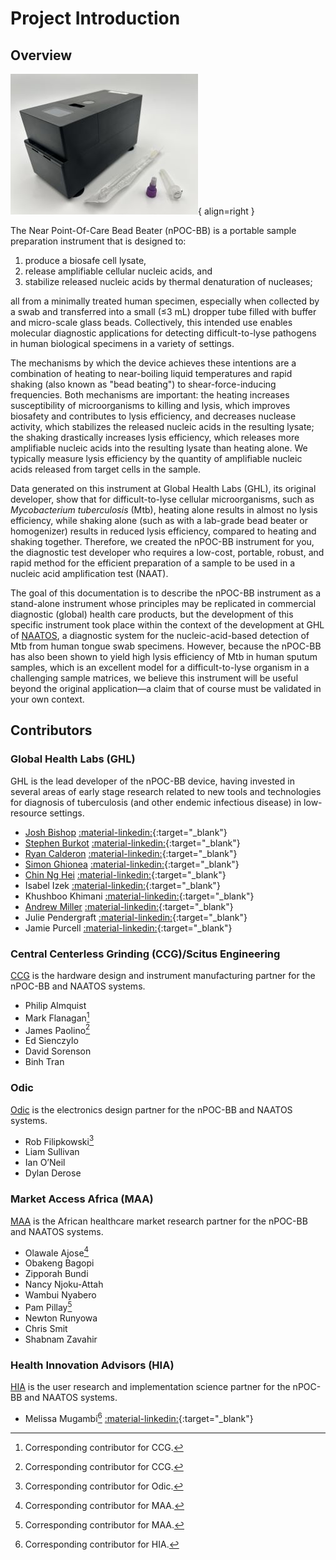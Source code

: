 # Project Introduction

## Overview

![nPOC-BB Gamma version](./img/gamma-09.jpg){ align=right }

The Near Point-Of-Care Bead Beater (nPOC-BB) is a portable sample preparation instrument that is designed to:

1. produce a biosafe cell lysate,
2. release amplifiable cellular nucleic acids, and
3. stabilize released nucleic acids by thermal denaturation of nucleases;

all from a minimally treated human specimen, especially when collected by a swab and transferred into a small (≤3 mL) dropper tube filled with buffer and micro-scale glass beads. Collectively, this intended use enables molecular diagnostic applications for detecting difficult-to-lyse pathogens in human biological specimens in a variety of settings.

The mechanisms by which the device achieves these intentions are a combination of heating to near-boiling liquid temperatures and rapid shaking (also known as "bead beating") to shear-force-inducing frequencies. Both mechanisms are important: the heating increases susceptibility of microorganisms to killing and lysis, which improves biosafety and contributes to lysis efficiency, and decreases nuclease activity, which stabilizes the released nucleic acids in the resulting lysate; the shaking drastically increases lysis efficiency, which releases more amplifiable nucleic acids into the resulting lysate than heating alone. We typically measure lysis efficiency by the quantity of amplifiable nucleic acids released from target cells in the sample.

Data generated on this instrument at Global Health Labs (GHL), its original developer, show that for difficult-to-lyse cellular microorganisms, such as *Mycobacterium tuberculosis* (Mtb), heating alone results in almost no lysis efficiency, while shaking alone (such as with a lab-grade bead beater or homogenizer) results in reduced lysis efficiency, compared to heating and shaking together. Therefore, we created the nPOC-BB instrument for you, the diagnostic test developer who requires a low-cost, portable, robust, and rapid method for the efficient preparation of a sample to be used in a nucleic acid amplification test (NAAT).

The goal of this documentation is to describe the nPOC-BB instrument as a stand-alone instrument whose principles may be replicated in commercial diagnostic (global) health care products, but the development of this specific instrument took place within the context of the development at GHL of [NAATOS][1], a diagnostic system for the nucleic-acid-based detection of Mtb from human tongue swab specimens. However, because the nPOC-BB has also been shown to yield high lysis efficiency of Mtb in human sputum samples, which is an excellent model for a difficult-to-lyse organism in a challenging sample matrices, we believe this instrument will be useful beyond the original application—a claim that of course must be validated in your own context.

## Contributors

### Global Health Labs (GHL)

GHL is the lead developer of the nPOC-BB device, having invested in several areas of early stage research related to new tools and technologies for diagnosis of tuberculosis (and other endemic infectious disease) in low-resource settings.

- [Josh Bishop](https://github.com/jdbishop) [:material-linkedin:](https://www.linkedin.com/in/josh-bishop-ph-d-6207324/){:target="_blank"}
- [Stephen Burkot](https://github.com/sburkot24) [:material-linkedin:](https://www.linkedin.com/in/stephenburkot/){:target="_blank"}
- [Ryan Calderon](https://github.com/rcalderon04) [:material-linkedin:](https://www.linkedin.com/in/ryan-calderon-a6a02625/){:target="_blank"}
- [Simon Ghionea](https://github.com/sghionea) [:material-linkedin:](https://www.linkedin.com/in/simonghionea/){:target="_blank"}
- [Chin Ng Hei](https://github.com/ngchei) [:material-linkedin:](https://www.linkedin.com/in/chin-ng-ph-d-21522013/){:target="_blank"}
- Isabel Izek [:material-linkedin:](https://www.linkedin.com/in/isabel-izek/){:target="_blank"}
- Khushboo Khimani [:material-linkedin:](https://www.linkedin.com/in/khushboo-khimani/){:target="_blank"}
- [Andrew Miller](https://github.com/andrewmiller-ghl) [:material-linkedin:](https://www.linkedin.com/in/andrew-miller-78938520/){:target="_blank"}
- Julie Pendergraft [:material-linkedin:](https://www.linkedin.com/in/julielpendergraft/){:target="_blank"}
- Jamie Purcell [:material-linkedin:](https://www.linkedin.com/in/jamie-purcell-phd-098aa65a/){:target="_blank"}

### Central Centerless Grinding (CCG)/Scitus Engineering

[CCG](http://ccgonline.net/) is the hardware design and instrument manufacturing partner for the nPOC-BB and NAATOS systems.

- Philip Almquist
- Mark Flanagan[^1]
- James Paolino[^1]
- Ed Sienczylo
- David Sorenson
- Binh Tran

### Odic

[Odic](https://odic.com/) is the electronics design partner for the nPOC-BB and NAATOS systems.

- Rob Filipkowski[^2]
- Liam Sullivan
- Ian O’Neil
- Dylan Derose

### Market Access Africa (MAA)

[MAA](https://www.marketaccess.africa/) is the African healthcare market research partner for the nPOC-BB and NAATOS systems.

- Olawale Ajose[^3]
- Obakeng Bagopi
- Zipporah Bundi
- Nancy Njoku-Attah
- Wambui Nyabero
- Pam Pillay[^3]
- Newton Runyowa
- Chris Smit
- Shabnam Zavahir

### Health Innovation Advisors (HIA)

[HIA](https://innovationadvisors.org/) is the user research and implementation science partner for the nPOC-BB and NAATOS systems.

- Melissa Mugambi[^4] [:material-linkedin:](https://www.linkedin.com/in/melissamugambi/){:target="_blank"}

[^1]: Corresponding contributor for CCG.
[^2]: Corresponding contributor for Odic.
[^3]: Corresponding contributor for MAA.
[^4]: Corresponding contributor for HIA.

[1]: <https://www.ghlabs.org/innovations/next-generation-dx-platforms-2> "NAATOS: Nucleic Acid Amplification Test On a Strip"
